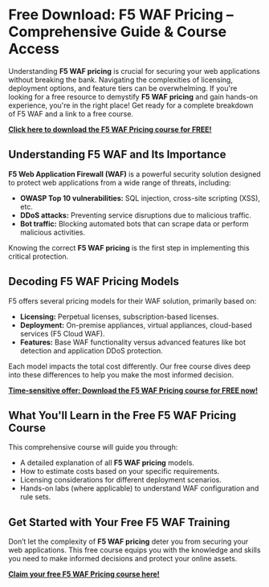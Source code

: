 # Free Download: F5 WAF Pricing – Comprehensive Guide & Course Access

Understanding **F5 WAF pricing** is crucial for securing your web applications without breaking the bank. Navigating the complexities of licensing, deployment options, and feature tiers can be overwhelming. If you're looking for a free resource to demystify **F5 WAF pricing** and gain hands-on experience, you're in the right place! Get ready for a complete breakdown of F5 WAF and a link to a free course.

[**Click here to download the F5 WAF Pricing course for FREE!**](https://udemywork.com/f5-waf-pricing)

## Understanding F5 WAF and Its Importance

**F5 Web Application Firewall (WAF)** is a powerful security solution designed to protect web applications from a wide range of threats, including:

*   **OWASP Top 10 vulnerabilities:** SQL injection, cross-site scripting (XSS), etc.
*   **DDoS attacks:** Preventing service disruptions due to malicious traffic.
*   **Bot traffic:** Blocking automated bots that can scrape data or perform malicious activities.

Knowing the correct **F5 WAF pricing** is the first step in implementing this critical protection.

## Decoding F5 WAF Pricing Models

F5 offers several pricing models for their WAF solution, primarily based on:

*   **Licensing:** Perpetual licenses, subscription-based licenses.
*   **Deployment:** On-premise appliances, virtual appliances, cloud-based services (F5 Cloud WAF).
*   **Features:** Base WAF functionality versus advanced features like bot detection and application DDoS protection.

Each model impacts the total cost differently. Our free course dives deep into these differences to help you make the most informed decision.

[**Time-sensitive offer: Download the F5 WAF Pricing course for FREE now!**](https://udemywork.com/f5-waf-pricing)

## What You'll Learn in the Free F5 WAF Pricing Course

This comprehensive course will guide you through:

*   A detailed explanation of all **F5 WAF pricing** models.
*   How to estimate costs based on your specific requirements.
*   Licensing considerations for different deployment scenarios.
*   Hands-on labs (where applicable) to understand WAF configuration and rule sets.

## Get Started with Your Free F5 WAF Training

Don’t let the complexity of **F5 WAF pricing** deter you from securing your web applications. This free course equips you with the knowledge and skills you need to make informed decisions and protect your online assets.

**[Claim your free F5 WAF Pricing course here!](https://udemywork.com/f5-waf-pricing)**

